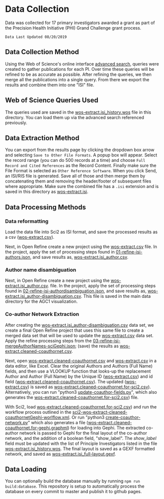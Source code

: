 # Data Collection

Data was collected for 17 primary investigators awarded a grant as part of the Precision Health Initiative (PHI) Grand Challenge grant process.

`Data Last Updated 08/20/2019`

## Data Collection Method

Using the Web of Science's online interface [advanced search](http://apps.webofknowledge.com/WOS_AdvancedSearch_input.do?product=WOS&search_mode=AdvancedSearch), queries were created to gather publications for each PI. Over time these queries will be refined to be as accurate as possible. After refining the queries, we then merge all the publications into a single query. From there we export the results and combine them into one "ISI" file.

## Web of Science Queries Used

The queries used are saved in the [wos-extract.isi_history.wos](wos-extract.isi_history.wos) file in this directory. You can load them up via the advanced search referenced previously.

## Data Extraction Method

You can export from the results page by clicking the dropdown box arrow and selecting `Save to Other File Formats`. A popup box will appear. Select the record range (you can do 500 records at a time) and choose `Full Record and Cited References` as the Record Content. Finally make sure the File Format is selected as `Other Reference Software`. When you click Send, an ISI/RIS file is generated. Save all of those and then merge them by concatenating them and removing the header/footer of subsequent files where appropriate. Make sure the combined file has a `.isi` extension and is saved in this directory as [wos-extract.isi](wos-extract.isi).

## Data Processing Methods

### Data reformatting

Load the data file into Sci2 as ISI format, and save the processed results as a csv ([wos-extract.csv](intermediate-files/wos-extract.csv)).

Next, in Open Refine create a new project using the [wos-extract.csv](intermediate-files/wos-extract.csv) file. In the project, apply the set of processing steps found in [01-refine-isi-authors.json](intermediate-files/01-refine-isi-authors.json), and save results as, [wos-extract.isi_author.csv](intermediate-files/wos-extract.isi_author.csv).

### Author name disambiguation

Next, in Open Refine create a new project using the [wos-extract.isi_author.csv](intermediate-files/wos-extract.isi_author.csv). file. In the project, apply the set of processing steps found in [02-refine-isi-authordisambiguation.json](intermediate-files/02-refine-isi-authordisambiguation.json), and save results as, [wos-extract.isi_author-disambiguation.csv](wos-extract.isi_author-disambiguation.csv). This file is saved in the main data directory for the AGC1 visualization.

### Co-author Network Extraction

After creating the [wos-extract.isi_author-disambiguation.csv](wos-extract.isi_author-disambiguation.csv) data set, we create a final Open Refine project that uses this same file to create a merged data set that will be used to update the [wos-extract.csv](intermediate-files/wos-extract.csv) data set. Apply the refine processing steps from the [03-refine-isi-mergeAuthorNames-sciGephi.json](intermediate-files/03-refine-isi-mergeAuthorNames-sciGephi.json); (save) the results as [wos-extract.cleaned-coauthornet.csv](intermediate-files/wos-extract.cleaned-coauthornet.csv).

Next, open [wos-extract.cleaned-coauthornet.csv](intermediate-files/wos-extract.cleaned-coauthornet.csv) and [wos-extract.csv](intermediate-files/wos-extract.csv) in a data editor, like Excel. Clear the original Authors and Authors (Full Name) fields, and then use a VLOOKUP function that looks-up the replacement Author and Author (Full Name) by the Unique ID ([wos-extract.csv](intermediate-files/wos-extract.csv)) and id field ([wos-extract.cleaned-coauthornet.csv](intermediate-files/wos-extract.cleaned-coauthornet.csv)). The updated ([wos-extract.csv](intermediate-files/wos-extract.csv)) is saved as [wos-extract.cleaned-coauthornet.for-sci2.csv](intermediate-files/wos-extract.cleaned-coauthornet.for-sci2.csv)). Alternatively, you can run "python3 [update-coauthor-fields.py](intermediate-files/update-coauthor-fields.py)", which also generates the [wos-extract.cleaned-coauthornet.for-sci2.csv](intermediate-files/wos-extract.cleaned-coauthornet.for-sci2.csv)) file.

With Sci2, load [wos-extract.cleaned-coauthornet.for-sci2.csv](intermediate-files/wos-extract.cleaned-coauthornet.for-sci2.csv)) and run the workflow process outlined in the [sci2-wos-extract-cleaned-coauthornetGephi-worlflow.xml](intermediate-files/sci2-wos-extract-cleaned-coauthornetGephi-worlflow.xml). Or run "python3 [create-coauthor-network.py](intermediate-files/create-coauthor-network.py)" which also generates a file ([wos-extract.cleaned-coauthornet.for-gephi.graphml](intermediate-files/wos-extract.cleaned-coauthornet.for-gephi.graphml)) for loading into Gephi. The extracted co-author network is passed to Gephi for the final layout of the co-author network, and the addition of a boolean field, "show_label". The *show_label* field must be updated with the list of Principle Investigators listed in the file [wos-extract.isi_history.wos](wos-extract.isi_history.wos). The final layout is saved as a GEXF formatted network, and saved as [wos-extract.isi_full-layout.gexf](wos-extract.isi_full-layout.gexf).

## Data Loading

You can optionally build the database manually by running `npm run build:database`. This repository is setup to automatically process the database on every commit to master and publish it to github pages.
